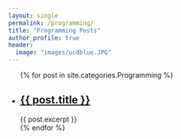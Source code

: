 ```yaml
---
layout: single
permalink: /programming/
title: "Programming Posts"
author_profile: true
header:
  image: "images/ucdblue.JPG"
---
```


<ul>
  {% for post in site.categories.Programming %}
    <li>
      <h2><a href="{{ post.url }}">{{ post.title }}</a></h2>
      {{ post.excerpt }}
    </li>
  {% endfor %}
</ul>
